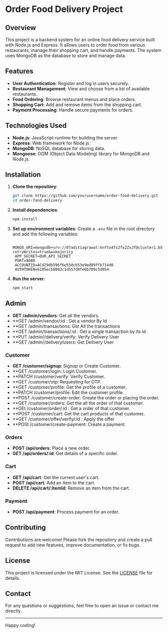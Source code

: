 # Order Food Delivery Project

## Overview

This project is a backend system for an online food delivery service built with Node.js and Express. It allows users to order food from various restaurants, manage their shopping cart, and handle payments. The system uses MongoDB as the database to store and manage data.

## Features

- **User Authentication**: Register and log in users securely.
- **Restaurant Management**: View and choose from a list of available restaurants.
- **Food Ordering**: Browse restaurant menus and place orders.
- **Shopping Cart**: Add and remove items from the shopping cart.
- **Payment Processing**: Handle secure payments for orders.

## Technologies Used

- **Node.js**: JavaScript runtime for building the server.
- **Express**: Web framework for Node.js.
- **MongoDB**: NoSQL database for storing data.
- **Mongoose**: ODM (Object Data Modeling) library for MongoDB and Node.js.

## Installation

1. **Clone the repository**:
   ```sh
   git clone https://github.com/yourusername/order-food-delivery.git
   cd order-food-delivery
   ```

2. **Install dependencies**:
   ```sh
   npm install
   ```

3. **Set up environment variables**:
   Create a `.env` file in the root directory and add the following variables:
   ```env
    MONGO_URI=mongodb+srv://07aditiagrawal:knfto4Ts2fx2ZxJf@cluster1.b5gzxgq.mongodb.net/Food_Order?retryWrites=true&w=majority
    APP_SECRET=OUR_API_SECRET
    PORT=8080
    ACCOUNTID=ACd29db596f6e550cb53e9ed09ffb714d0
    AUTHTOKEN=6195ecb8002c1d557d0fe6b709c5d054
   ```

4. **Run the server**:
   ```sh
   npm start
   ```

## Admin
- **GET /admin/vendors**: Get all the vendors.
- **GET /admin/vendor/:id :  Get a vendor By Id
- **GET /admin/transactions:  Get All the transactions
- **GET /admin/transactions/:id : Get a single transaction by its id
- **PUT /admin//delivery/verify:  Verify Delivery User
- **GET /admin//delivery/users: Get Delivery User

### Customer

- **GET /customer/signup**: Signup or Create Customer.
- **GET /customer/login: Login Customer.
- **PATCH /customer/verify: Verify Customer.
- **GET /customer/otp: Requesting for OTP.
- **GET /customer/profile: Get the profile of a customer.
- **PATCH /customer/profile: Edit the customer profile.
- **POST /customer/create-order: Create the order or placing the order.
- **GET /customer/orders: Get the all the order of that customer.
- **GEt /customer/order/:id : Get a order of that customer.
- **POST /customer/cart: Get the cart products of that customer.
- **GET /customer/offer/verify/:id : Apply the offer
- **POSt /customer/create-payment: Create a payment

### Orders

- **POST /api/orders**: Place a new order.
- **GET /api/orders/:id**: Get details of a specific order.

### Cart

- **GET /api/cart**: Get the current user's cart.
- **POST /api/cart**: Add an item to the cart.
- **DELETE /api/cart/:itemId**: Remove an item from the cart.

### Payment

- **POST /api/payment**: Process payment for an order.

## Contributing

Contributions are welcome! Please fork the repository and create a pull request to add new features, improve documentation, or fix bugs.

## License

This project is licensed under the MIT License. See the [LICENSE](LICENSE) file for details.

## Contact

For any questions or suggestions, feel free to open an issue or contact me directly.

---

Happy coding!
